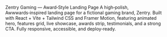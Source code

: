 Zentry Gaming — Award‑Style Landing Page
A high‑polish, Awwwards‑inspired landing page for a fictional gaming brand, Zentry. Built with React + Vite + Tailwind CSS and Framer Motion, featuring animated hero, features grid, live showcase, awards strip, testimonials, and a strong CTA. Fully responsive, accessible, and deploy‑ready.
